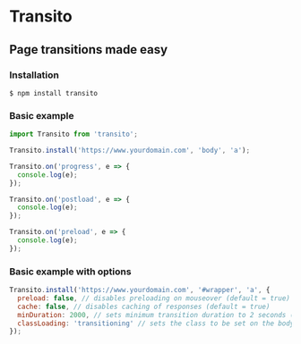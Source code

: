 # Transito
## Page transitions made easy

### Installation

```ssh
$ npm install transito
```

### Basic example

```javascript
import Transito from 'transito';

Transito.install('https://www.yourdomain.com', 'body', 'a');

Transito.on('progress', e => {
  console.log(e);
});

Transito.on('postload', e => {
  console.log(e);
});

Transito.on('preload', e => {
  console.log(e);
});
```

### Basic example with options

```javascript
Transito.install('https://www.yourdomain.com', '#wrapper', 'a', {
  preload: false, // disables preloading on mouseover (default = true)
  cache: false, // disables caching of responses (default = true)
  minDuration: 2000, // sets minimum transition duration to 2 seconds (default = 800)
  classLoading: 'transitioning' // sets the class to be set on the body to "transitioning" (default = "loading")
});

```